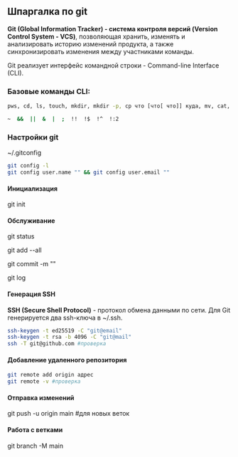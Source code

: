 ## Шпаргалка по git
**Git (Global Information Tracker) - система контроля версий (Version Control System - VCS)**, позволяющая хранить, изменять и анализировать историю изменений продукта, а также синхронизировать изменения между участниками команды.

Git реализует интерфейс командной строки - Command-line Interface (CLI).


### Базовые команды CLI:
```bash
pws, cd, ls, touch, mkdir, mkdir -p, cp что [что[ что]] куда, mv, cat, rmdir, rm -r, grep, clip, pbcopy (mac)

~  &&  ||  &  |  ;  !!  !$  !^  !:2
```

### Настройки git
~/.gitconfig
```bash
git config -l
git config user.name "" && git config user.email ""
```

#### Инициализация
git init

#### Обслуживание 
git status

git add --all

git commit -m ""

git log

#### Генерация SSH
**SSH (Secure Shell Protocol)** - протокол обмена данными по сети. Для Git генерируется два ssh-ключа в ~/.ssh. 
```bash
ssh-keygen -t ed25519 -C "git@email"
ssh-keygen -t rsa -b 4096 -C "git@mail"
ssh -T git@github.com #проверка
```

#### Добавление удаленного репозитория
```bash
git remote add origin адрес
git remote -v #проверка
```

#### Отправка изменений
git push -u origin main #для новых веток

#### Работа с ветками
git branch -M main